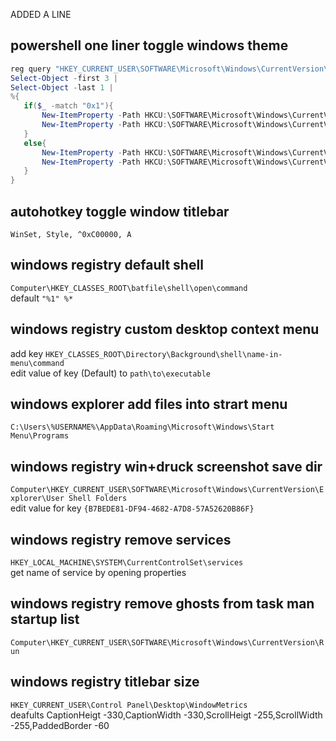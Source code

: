 
ADDED A LINE

## powershell one liner toggle windows theme
```powershell
reg query "HKEY_CURRENT_USER\SOFTWARE\Microsoft\Windows\CurrentVersion\Themes\Personalize"  /v SystemUsesLightTheme | 
Select-Object -first 3 | 
Select-Object -last 1 | 
%{
   if($_ -match "0x1"){
       New-ItemProperty -Path HKCU:\SOFTWARE\Microsoft\Windows\CurrentVersion\Themes\Personalize -Name SystemUsesLightTheme -Value 0 -Type Dword -Force;
       New-ItemProperty -Path HKCU:\SOFTWARE\Microsoft\Windows\CurrentVersion\Themes\Personalize -Name AppsUseLightTheme -Value 0 -Type Dword -Force
   }
   else{
       New-ItemProperty -Path HKCU:\SOFTWARE\Microsoft\Windows\CurrentVersion\Themes\Personalize -Name SystemUsesLightTheme -Value 1 -Type Dword -Force;
       New-ItemProperty -Path HKCU:\SOFTWARE\Microsoft\Windows\CurrentVersion\Themes\Personalize -Name AppsUseLightTheme -Value 1 -Type Dword -Force
   }
}
```

## autohotkey toggle window titlebar
```autohotkey
WinSet, Style, ^0xC00000, A
```

## windows registry default shell
`Computer\HKEY_CLASSES_ROOT\batfile\shell\open\command`<br>
default `"%1" %*`

## windows registry custom desktop context menu
add key `HKEY_CLASSES_ROOT\Directory\Background\shell\name-in-menu\command`<br>
edit value of key (Default) to `path\to\executable`

## windows explorer add files into strart menu
`C:\Users\%USERNAME%\AppData\Roaming\Microsoft\Windows\Start Menu\Programs`

## windows registry win+druck screenshot save dir
`Computer\HKEY_CURRENT_USER\SOFTWARE\Microsoft\Windows\CurrentVersion\Explorer\User Shell Folders`<br>
edit value for key `{B7BEDE81-DF94-4682-A7D8-57A52620B86F}`

## windows registry remove services
`HKEY_LOCAL_MACHINE\SYSTEM\CurrentControlSet\services`<br>
get name of service by opening properties

## windows registry remove ghosts from task man startup list
`Computer\HKEY_CURRENT_USER\SOFTWARE\Microsoft\Windows\CurrentVersion\Run`

## windows registry titlebar size
`HKEY_CURRENT_USER\Control Panel\Desktop\WindowMetrics`<br>
deafults CaptionHeigt -330,CaptionWidth -330,ScrollHeigt -255,ScrollWidth -255,PaddedBorder -60
